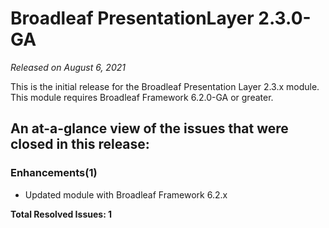 # Broadleaf PresentationLayer 2.3.0-GA

_Released on August 6, 2021_

This is the initial release for the Broadleaf Presentation Layer 2.3.x module. This module requires Broadleaf Framework 6.2.0-GA or greater.

## An at-a-glance view of the issues that were closed in this release:

### Enhancements(1)
- Updated module with Broadleaf Framework 6.2.x

**Total Resolved Issues: 1**
